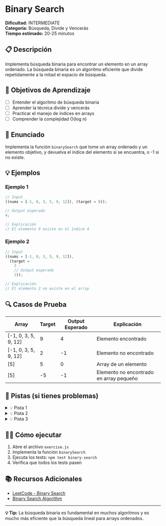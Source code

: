 # Binary Search

**Dificultad:** INTERMEDIATE  
**Categoría:** Búsqueda, Divide y Vencerás  
**Tiempo estimado:** 20-25 minutos

## 📋 Descripción

Implementa búsqueda binaria para encontrar un elemento en un array ordenado. La búsqueda binaria es un algoritmo eficiente que divide repetidamente a la mitad el espacio de búsqueda.

## 🎯 Objetivos de Aprendizaje

- [ ] Entender el algoritmo de búsqueda binaria
- [ ] Aprender la técnica divide y vencerás
- [ ] Practicar el manejo de índices en arrays
- [ ] Comprender la complejidad O(log n)

## 📝 Enunciado

Implementa la función `binarySearch` que tome un array ordenado y un elemento objetivo, y devuelva el índice del elemento si se encuentra, o -1 si no existe.

## 💡 Ejemplos

### Ejemplo 1

```javascript
// Input
((nums = [-1, 0, 3, 5, 9, 12]), (target = 9));

// Output esperado
4;

// Explicación
// El elemento 9 existe en el índice 4
```

### Ejemplo 2

```javascript
// Input
((nums = [-1, 0, 3, 5, 9, 12]),
  (target =
    2 -
    // Output esperado
    1));

// Explicación
// El elemento 2 no existe en el array
```

## 🔍 Casos de Prueba

| Array                | Target | Output Esperado | Explicación                             |
| -------------------- | ------ | --------------- | --------------------------------------- |
| [-1, 0, 3, 5, 9, 12] | 9      | 4               | Elemento encontrado                     |
| [-1, 0, 3, 5, 9, 12] | 2      | -1              | Elemento no encontrado                  |
| [5]                  | 5      | 0               | Array de un elemento                    |
| [5]                  | -5     | -1              | Elemento no encontrado en array pequeño |

## 🧠 Pistas (si tienes problemas)

<details>
<summary>💡 Pista 1</summary>

Mantén dos punteros: left (inicio) y right (final) del array.

</details>

<details>
<summary>💡 Pista 2</summary>

Calcula el punto medio: mid = Math.floor((left + right) / 2).

</details>

<details>
<summary>💡 Pista 3</summary>

Compara el elemento en mid con el target y ajusta left o right según corresponda.

</details>

## 🏃‍♂️ Cómo ejecutar

1. Abre el archivo `exercise.js`
2. Implementa la función `binarySearch`
3. Ejecuta los tests: `npm test binary-search`
4. Verifica que todos los tests pasen

## 📚 Recursos Adicionales

- [LeetCode - Binary Search](https://leetcode.com/problems/binary-search/)
- [Binary Search Algorithm](https://www.geeksforgeeks.org/binary-search/)

---

**💡 Tip:** La búsqueda binaria es fundamental en muchos algoritmos y es mucho más eficiente que la búsqueda lineal para arrays ordenados.
